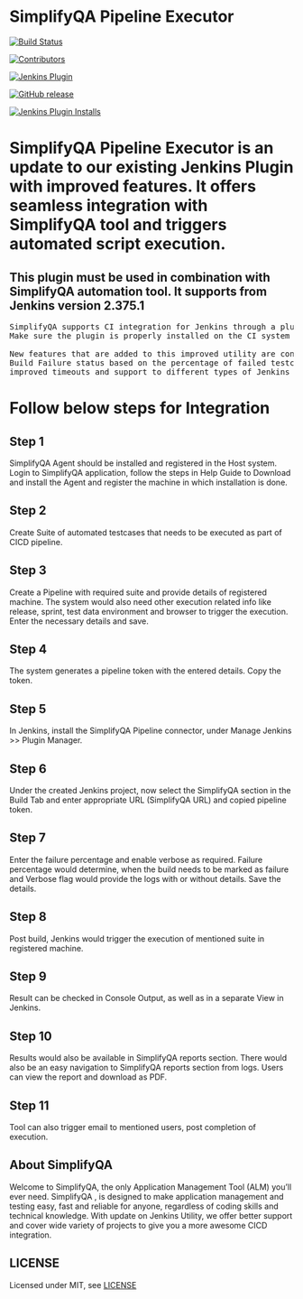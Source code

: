 # SimplifyQA Pipeline Executor

[![Build Status](https://ci.jenkins.io/job/Plugins/job/SQAPipelineExecutor-plugin/job/main/badge/icon)](https://ci.jenkins.io/job/Plugins/job/SQAPipelineExecutor-plugin/job/master/)

[![Contributors](https://img.shields.io/github/contributors/jenkinsci/SQAPipelineExecutor-plugin.svg)](https://github.com/jenkinsci/SQAPipelineExecutor-plugin/graphs/contributors)

[![Jenkins Plugin](https://img.shields.io/jenkins/plugin/v/SQAPipelineExecutor.svg)](https://plugins.jenkins.io/SQAPipelineExecutor)

[![GitHub release](https://img.shields.io/github/release/jenkinsci/SQAPipelineExecutor-plugin.svg?label=changelog)](https://github.com/jenkinsci/SQAPipelineExecutor-plugin/releases/latest)

[![Jenkins Plugin Installs](https://img.shields.io/jenkins/plugin/i/SQAPipelineExecutor.svg?color=blue)](https://plugins.jenkins.io/SQAPipelineExecutor)

# SimplifyQA Pipeline Executor is an update to our existing Jenkins Plugin with improved features. It offers seamless integration with SimplifyQA tool and triggers automated script execution.

## This plugin must be used in combination with SimplifyQA automation tool. It supports from Jenkins version 2.375.1

<pre>SimplifyQA supports CI integration for Jenkins through a plug-in.
Make sure the plugin is properly installed on the CI system before proceeding.

New features that are added to this improved utility are controlling the 
Build Failure status based on the percentage of failed testcases, 
improved timeouts and support to different types of Jenkins project.</pre>

# Follow below steps for Integration

## Step 1

SimplifyQA Agent should be installed and registered in the Host system. Login to SimplifyQA application, follow the steps in Help Guide to Download and install the Agent and register the machine in which installation is done.

## Step 2

Create Suite of automated testcases that needs to be executed as part of CICD pipeline.

## Step 3

Create a Pipeline with required suite and provide details of registered machine. The system would also need other execution related info like release, sprint, test data environment and browser to trigger the execution. Enter the necessary details and save.

## Step 4

The system generates a pipeline token with the entered details. Copy the token.

## Step 5

In Jenkins, install the SimplifyQA Pipeline connector, under Manage Jenkins >> Plugin Manager.

## Step 6

Under the created Jenkins project, now select the SimplifyQA section in the Build Tab and enter appropriate URL (SimplifyQA URL) and copied pipeline token.

## Step 7

Enter the failure percentage and enable verbose as required. Failure percentage would determine, when the build needs to be marked as failure and Verbose flag would provide the logs with or without details. Save the details.

## Step 8

Post build, Jenkins would trigger the execution of mentioned suite in registered machine.

## Step 9

Result can be checked in Console Output, as well as in a separate View in Jenkins.

## Step 10

Results would also be available in SimplifyQA reports section. There would also be an easy navigation to SimplifyQA reports section from logs. Users can view the report and download as PDF.

## Step 11

Tool can also trigger email to mentioned users, post completion of execution.

## About SimplifyQA

Welcome to SimplifyQA, the only Application Management Tool (ALM) you’ll ever need. SimplifyQA , is designed to make application management and testing easy, fast and reliable for anyone, regardless of coding skills and technical knowledge. With update on Jenkins Utility, we offer better support and cover wide variety of projects to give you a more awesome CICD integration.

## LICENSE

Licensed under MIT, see [LICENSE](LICENSE.md)
